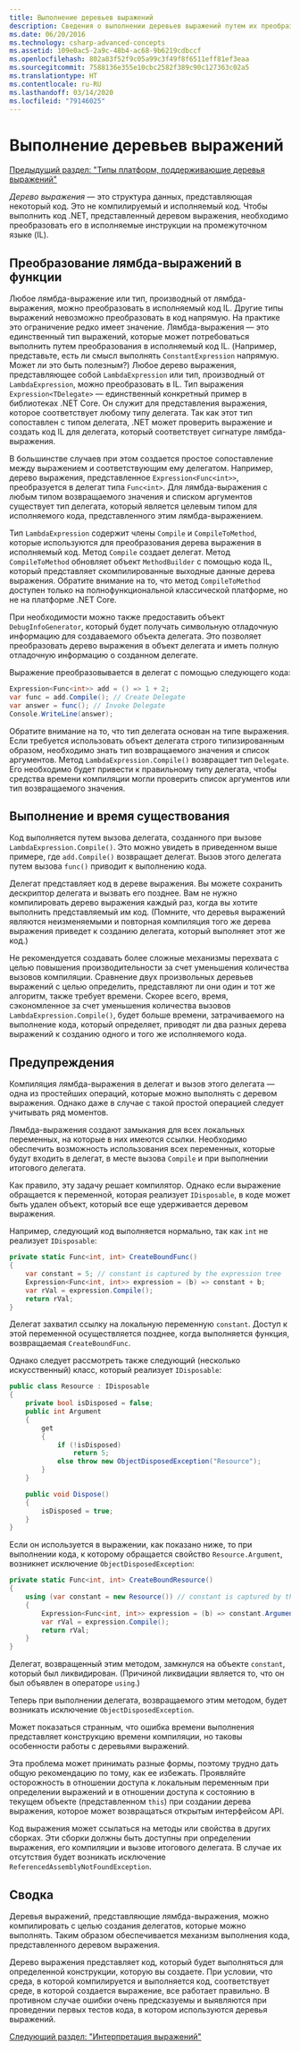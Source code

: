 ```yaml
---
title: Выполнение деревьев выражений
description: Сведения о выполнении деревьев выражений путем их преобразования в исполняемые инструкции промежуточного языка (IL).
ms.date: 06/20/2016
ms.technology: csharp-advanced-concepts
ms.assetid: 109e0ac5-2a9c-48b4-ac68-9b6219cdbccf
ms.openlocfilehash: 802a83f52f9c05a99c3f49f8f6511eff81ef3eaa
ms.sourcegitcommit: 7588136e355e10cbc2582f389c90c127363c02a5
ms.translationtype: HT
ms.contentlocale: ru-RU
ms.lasthandoff: 03/14/2020
ms.locfileid: "79146025"
---
```

# <a name="executing-expression-trees"></a>Выполнение деревьев выражений

[Предыдущий раздел: "Типы платформ, поддерживающие деревья выражений"](expression-classes.md)

*Дерево выражения* — это структура данных, представляющая некоторый код.
Это не компилируемый и исполняемый код. Чтобы выполнить код .NET, представленный деревом выражения, необходимо преобразовать его в исполняемые инструкции на промежуточном языке (IL).

## <a name="lambda-expressions-to-functions"></a>Преобразование лямбда-выражений в функции

Любое лямбда-выражение или тип, производный от лямбда-выражения, можно преобразовать в исполняемый код IL. Другие типы выражений невозможно преобразовать в код напрямую. На практике это ограничение редко имеет значение. Лямбда-выражения — это единственный тип выражений, которые может потребоваться выполнить путем преобразования в исполняемый код IL. (Например, представьте, есть ли смысл выполнять `ConstantExpression` напрямую. Может ли это быть полезным?) Любое дерево выражения, представляющее собой `LambdaExpression` или тип, производный от `LambdaExpression`, можно преобразовать в IL.
Тип выражения `Expression<TDelegate>` — единственный конкретный пример в библиотеках .NET Core. Он служит для представления выражения, которое соответствует любому типу делегата. Так как этот тип сопоставлен с типом делегата, .NET может проверить выражение и создать код IL для делегата, который соответствует сигнатуре лямбда-выражения.

В большинстве случаев при этом создается простое сопоставление между выражением и соответствующим ему делегатом. Например, дерево выражения, представленное `Expression<Func<int>>`, преобразуется в делегат типа `Func<int>`. Для лямбда-выражения с любым типом возвращаемого значения и списком аргументов существует тип делегата, который является целевым типом для исполняемого кода, представленного этим лямбда-выражением.

Тип `LambdaExpression` содержит члены `Compile` и `CompileToMethod`, которые используются для преобразования дерева выражения в исполняемый код. Метод `Compile` создает делегат. Метод `CompileToMethod` обновляет объект `MethodBuilder` с помощью кода IL, который представляет скомпилированные выходные данные дерева выражения. Обратите внимание на то, что метод `CompileToMethod` доступен только на полнофункциональной классической платформе, но не на платформе .NET Core.

При необходимости можно также предоставить объект `DebugInfoGenerator`, который будет получать символьную отладочную информацию для создаваемого объекта делегата. Это позволяет преобразовать дерево выражения в объект делегата и иметь полную отладочную информацию о созданном делегате.

Выражение преобразовывается в делегат с помощью следующего кода:

```csharp
Expression<Func<int>> add = () => 1 + 2;
var func = add.Compile(); // Create Delegate
var answer = func(); // Invoke Delegate
Console.WriteLine(answer);
```

Обратите внимание на то, что тип делегата основан на типе выражения. Если требуется использовать объект делегата строго типизированным образом, необходимо знать тип возвращаемого значения и список аргументов. Метод `LambdaExpression.Compile()` возвращает тип `Delegate`. Его необходимо будет привести к правильному типу делегата, чтобы средства времени компиляции могли проверить список аргументов или тип возвращаемого значения.

## <a name="execution-and-lifetimes"></a>Выполнение и время существования

Код выполняется путем вызова делегата, созданного при вызове `LambdaExpression.Compile()`. Это можно увидеть в приведенном выше примере, где `add.Compile()` возвращает делегат. Вызов этого делегата путем вызова `func()` приводит к выполнению кода.

Делегат представляет код в дереве выражения. Вы можете сохранить дескриптор делегата и вызвать его позднее. Вам не нужно компилировать дерево выражения каждый раз, когда вы хотите выполнить представляемый им код. (Помните, что деревья выражений являются неизменяемыми и повторная компиляция того же дерева выражения приведет к созданию делегата, который выполняет этот же код.)

Не рекомендуется создавать более сложные механизмы перехвата с целью повышения производительности за счет уменьшения количества вызовов компиляции. Сравнение двух произвольных деревьев выражений с целью определить, представляют ли они один и тот же алгоритм, также требует времени. Скорее всего, время, сэкономленное за счет уменьшения количества вызовов `LambdaExpression.Compile()`, будет больше времени, затрачиваемого на выполнение кода, который определяет, приводят ли два разных дерева выражений к созданию одного и того же исполняемого кода.

## <a name="caveats"></a>Предупреждения

Компиляция лямбда-выражения в делегат и вызов этого делегата — одна из простейших операций, которые можно выполнять с деревом выражения. Однако даже в случае с такой простой операцией следует учитывать ряд моментов.

Лямбда-выражения создают замыкания для всех локальных переменных, на которые в них имеются ссылки. Необходимо обеспечить возможность использования всех переменных, которые будут входить в делегат, в месте вызова `Compile` и при выполнении итогового делегата.

Как правило, эту задачу решает компилятор. Однако если выражение обращается к переменной, которая реализует `IDisposable`, в коде может быть удален объект, который все еще удерживается деревом выражения.

Например, следующий код выполняется нормально, так как `int` не реализует `IDisposable`:

```csharp
private static Func<int, int> CreateBoundFunc()
{
    var constant = 5; // constant is captured by the expression tree
    Expression<Func<int, int>> expression = (b) => constant + b;
    var rVal = expression.Compile();
    return rVal;
}
```

Делегат захватил ссылку на локальную переменную `constant`.
Доступ к этой переменной осуществляется позднее, когда выполняется функция, возвращаемая `CreateBoundFunc`.

Однако следует рассмотреть также следующий (несколько искусственный) класс, который реализует `IDisposable`:

```csharp
public class Resource : IDisposable
{
    private bool isDisposed = false;
    public int Argument
    {
        get
        {
            if (!isDisposed)
                return 5;
            else throw new ObjectDisposedException("Resource");
        }
    }

    public void Dispose()
    {
        isDisposed = true;
    }
}
```

Если он используется в выражении, как показано ниже, то при выполнении кода, к которому обращается свойство `Resource.Argument`, возникнет исключение `ObjectDisposedException`:

```csharp
private static Func<int, int> CreateBoundResource()
{
    using (var constant = new Resource()) // constant is captured by the expression tree
    {
        Expression<Func<int, int>> expression = (b) => constant.Argument + b;
        var rVal = expression.Compile();
        return rVal;
    }
}
```

Делегат, возвращенный этим методом, замкнулся на объекте `constant`, который был ликвидирован. (Причиной ликвидации является то, что он был объявлен в операторе `using`.)

Теперь при выполнении делегата, возвращаемого этим методом, будет возникать исключение `ObjectDisposedException`.

Может показаться странным, что ошибка времени выполнения представляет конструкцию времени компиляции, но таковы особенности работы с деревьями выражений.

Эта проблема может принимать разные формы, поэтому трудно дать общую рекомендацию по тому, как ее избежать. Проявляйте осторожность в отношении доступа к локальным переменным при определении выражений и в отношении доступа к состоянию в текущем объекте (представленном `this`) при создании дерева выражения, которое может возвращаться открытым интерфейсом API.

Код выражения может ссылаться на методы или свойства в других сборках. Эти сборки должны быть доступны при определении выражения, его компиляции и вызове итогового делегата. В случае их отсутствия будет возникать исключение `ReferencedAssemblyNotFoundException`.

## <a name="summary"></a>Сводка

Деревья выражений, представляющие лямбда-выражения, можно компилировать с целью создания делегатов, которые можно выполнять. Таким образом обеспечивается механизм выполнения кода, представленного деревом выражения.

Дерево выражения представляет код, который будет выполняться для определенной конструкции, которую вы создаете. При условии, что среда, в которой компилируется и выполняется код, соответствует среде, в которой создается выражение, все работает правильно. В противном случае ошибки очень предсказуемы и выявляются при проведении первых тестов кода, в котором используются деревья выражений.

[Следующий раздел: "Интерпретация выражений"](expression-trees-interpreting.md)
